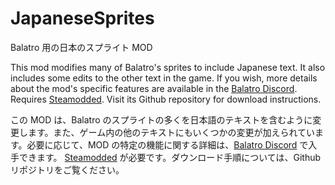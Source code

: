 # JapaneseSprites
Balatro 用の日本のスプライト MOD

This mod modifies many of Balatro's sprites to include Japanese text. It also includes some edits to the other text in the game. If you wish, more details about the mod's specific features are available in the [Balatro Discord](https://discord.gg/balatro).
Requires [Steamodded](https://github.com/Steamopollys/Steamodded). Visit its Github repository for download instructions.

この MOD は、Balatro のスプライトの多くを日本語のテキストを含むように変更します。また、ゲーム内の他のテキストにもいくつかの変更が加えられています。必要に応じて、MOD の特定の機能に関する詳細は、[Balatro Discord](https://discord.gg/balatro) で入手できます。
[Steamodded](https://github.com/Steamopollys/Steamodded) が必要です。ダウンロード手順については、Github リポジトリをご覧ください。
